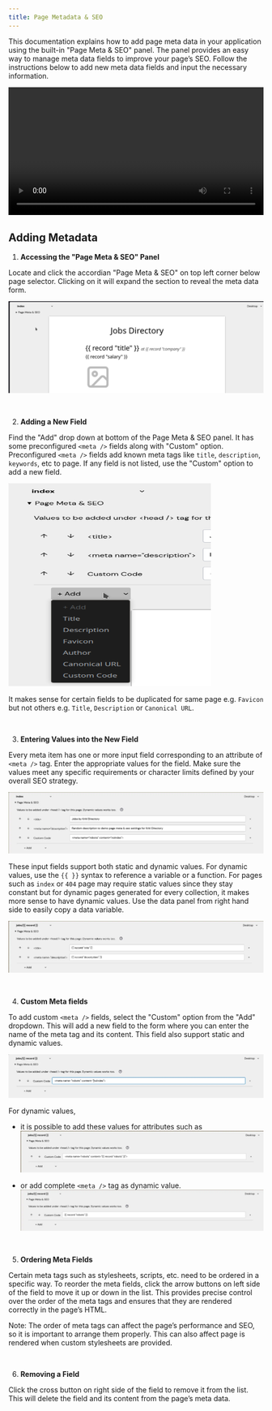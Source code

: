 ```yaml
---
title: Page Metadata & SEO
---
```


This documentation explains how to add page meta data in your application using the built-in "Page Meta & SEO" panel. The panel provides an easy way to manage meta data fields to improve your page’s SEO. Follow the instructions below to add new meta data fields and input the necessary information.

<video controls width="100%">
  <source src="/assets/docs/page-seo/seo-demo.webm" type="video/webm" />
</video>

## Adding Metadata

1. __Accessing the "Page Meta & SEO" Panel__

  Locate and click the accordian "Page Meta & SEO" on top left corner below page selector. Clicking on it will expand the section to reveal the meta data form.

  ![Page Meta & SEO Panel](/assets/docs/page-seo/seo-locate-panel.gif)

<br/>

2. __Adding a New Field__

  Find the "Add" drop down at bottom of the Page Meta & SEO panel. It has some preconfigured `<meta />` fields along with "Custom" option.
  Preconfigured `<meta />` fields add known meta tags like `title`, `description`, `keywords`, etc to page. If any field is not listed, use the "Custom" option to add a new field.

  <img src="/assets/docs/page-seo/seo-add.png" alt="Add Meta Field"  style="width: 400px; height: 400px;">

  It makes sense for certain fields to be duplicated for same page e.g. `Favicon` but not others e.g. `Title`, `Description` or `Canonical URL`.

<br/>

3. __Entering Values into the New Field__

  Every meta item has one or more input field corresponding to an attribute of `<meta />` tag. Enter the appropriate values for the field. Make sure the values meet any specific requirements or character limits defined by your overall SEO strategy.

  ![Meta Field Static values](/assets/docs/page-seo/seo-static-values.webp)

  These input fields support both static and dynamic values. For dynamic values, use the `{{ }}` syntax to reference a variable or a function.
  For pages such as `index` or `404` page may require static values since they stay constant but for dynamic pages generated for every collection, it makes more sense to have dynamic values. Use the data panel from right hand side to easily copy a data variable.

  ![Meta Field Dynamic values](/assets/docs/page-seo/seo-dynamic-values.webp)

<br/>

4. __Custom Meta fields__

  To add custom `<meta />` fields, select the "Custom" option from the "Add" dropdown. This will add a new field to the form where you can enter the name of the meta tag and its content. This field also support static and dynamic values.

  ![Meta Custom Field Static value](/assets/docs/page-seo/seo-custom-static.webp)

  For dynamic values,

  - it is possible to add these values for attributes such as
      ![Meta Custom Field Dynamic attributes](/assets/docs/page-seo/seo-custom-dynamic-1.webp)

  - or add complete `<meta />` tag as dynamic value.
      ![Meta Custom Field Dynamic value](/assets/docs/page-seo/seo-custom-dynamic-2.webp)

<br/>

5. __Ordering Meta Fields__

  Certain meta tags such as stylesheets, scripts, etc. need to be ordered in a specific way. To reorder the meta fields, click the arrow buttons on left side of the field to move it up or down in the list. This provides precise control over the order of the meta tags and ensures that they are rendered correctly in the page’s HTML.

  Note: The order of meta tags can affect the page’s performance and SEO, so it is important to arrange them properly. This can also affect page is rendered when custom stylesheets are provided.

<br/>

6. __Removing a Field__

  Click the cross button on right side of the field to remove it from the list. This will delete the field and its content from the page’s meta data.
